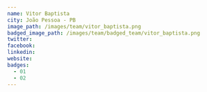 ```yaml
---
name: Vitor Baptista
city: João Pessoa - PB
image_path: /images/team/vitor_baptista.png
badged_image_path: /images/team/badged_team/vitor_baptista.png
twitter:
facebook:
linkedin:
website:
badges:
  - 01
  - 02
---
```

